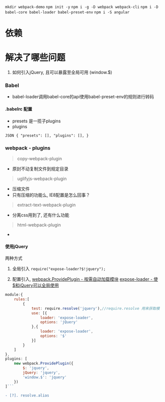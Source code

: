 `mkdir webpack-demo`
`npm init -y`
`npm i -g -D webpack webpack-cli`
`npm i -D babel-core babel-loader babel-preset-env`
`npm i -S angular`

# 依赖
# 解决了哪些问题

1. 如何引入jQuery, 且可以暴露至全局可用 (window.$)



### Babel
- babel-loader调用babel-core的api使用babel-preset-env的规则进行转码

#### .babelrc 配置

- presets 是一揽子plugins
- plugins

`JSON
{
    "presets": [],
    "plugins": [],
}
`



### webpack - plugins

> copy-webpack-plugin
- 原封不动复制文件到规定目录

> uglifyjs-webpack-plugin
- 压缩文件
- 只有压缩的功能么, IE8配置是怎么回事？

> extract-text-webpack-plugin
- 分离css用到了, 还有什么功能

> html-webpack-plugin
-

#### 使用jQuery
两种方式
1. 全局引入
`require("expose-loader?$!jquery");`

2. 配置引入,
[webpack.ProvidePlugin - 按需自动加载模块](https://doc.webpack-china.org/plugins/provide-plugin/#src/components/Sidebar/Sidebar.jsx)
[expose-loader - 使$和jQuery可以全局使用](https://doc.webpack-china.org/loaders/expose-loader/#src/components/Sidebar/Sidebar.jsx)

```JavaScript
module:{
    rules:[
        {
            test: require.resolve('jquery'),//require.resolve 用来获取模块的绝对路径
            use: [{
                loader: 'expose-loader',
                options: 'jQuery'
            },{
                loader: 'expose-loader',
                options: '$'
            }]
        }
    ]
},
plugins: [
    new webpack.ProvidePlugin({
        $: 'jquery',
        jQuery: 'jquery',
        'window.$': 'jquery'
    })
]```

- [?]. resolve.alias
